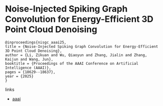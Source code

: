 # Noise-Injected Spiking Graph Convolution for Energy-Efficient 3D Point Cloud Denoising

```
@inproceedings{nisgc_aaai25,
title = {Noise-Injected Spiking Graph Convolution for Energy-Efficient 3D Point Cloud Denoising},
author = {Li, Zikuan and Wu, Qiaoyun and Zhang, Jialin and Zhang, Kaijun and Wang, Jun},
booktitle = {Proceedings of the AAAI Conference on Artificial Intelligence (AAAI)},
pages = {18629--18637},
year = {2025}
}
```

links
- [aaai](https://ojs.aaai.org/index.php/AAAI/article/view/34050)
